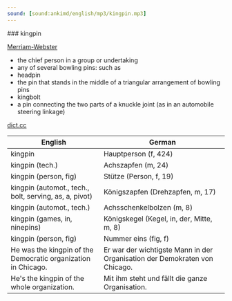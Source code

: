```yaml
---
sound: [sound:ankimd/english/mp3/kingpin.mp3]
---
```


\### kingpin

[Merriam-Webster](https://www.merriam-webster.com/dictionary/kingpin)

- the chief person in a group or undertaking
- any of several bowling pins: such as
- headpin
- the pin that stands in the middle of a triangular arrangement of bowling pins
- kingbolt
- a pin connecting the two parts of a knuckle joint (as in an automobile steering linkage)

[dict.cc](https://www.dict.cc/kingpin)

| English        | German       |
| -------------- | ------------ |
| kingpin | Hauptperson (f, 424) |
| kingpin (tech.) | Achszapfen (m, 24) |
| kingpin (person, fig) | Stütze (Person, f, 19) |
| kingpin (automot., tech., bolt, serving, as, a, pivot) | Königszapfen (Drehzapfen, m, 17) |
| kingpin (automot., tech.) | Achsschenkelbolzen (m, 8) |
| kingpin (games, in, ninepins) | Königskegel (Kegel, in, der, Mitte, m, 8) |
| kingpin (person, fig) | Nummer eins (fig, f) |
| He was the kingpin of the Democratic organization in Chicago. | Er war der wichtigste Mann in der Organisation der Demokraten von Chicago. |
| He's the kingpin of the whole organization. | Mit ihm steht und fällt die ganze Organisation. |
